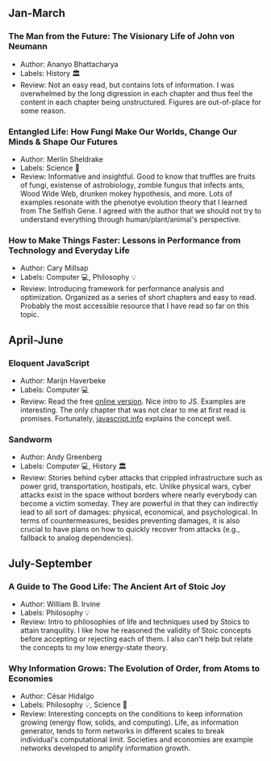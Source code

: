 ## Jan-March
### The Man from the Future: The Visionary Life of John von Neumann 
- Author: Ananyo Bhattacharya
- Labels: History :classical_building:
- Review: Not an easy read, but contains lots of information. I was overwhelmed by the long digression in each chapter and thus feel the content in each chapter being unstructured. Figures are out-of-place for some reason.

### Entangled Life: How Fungi Make Our Worlds, Change Our Minds & Shape Our Futures
- Author: Merlin Sheldrake
- Labels: Science :microscope:
- Review: Informative and insightful. Good to know that truffles are fruits of fungi, existense of astrobiology, zombie fungus that infects ants, Wood Wide Web, drunken mokey hypothesis, and more. Lots of examples resonate with the phenotye evolution theory that I learned from The Selfish Gene. I agreed with the author that we should not try to understand everything through human/plant/animal's perspective.

### How to Make Things Faster: Lessons in Performance from Technology and Everyday Life
- Author: Cary Millsap
- Labels: Computer :computer:, Philosophy :bulb:
- Review: Introducing framework for performance analysis and optimization. Organized as a series of short chapters and easy to read. Probably the most accessible resource that I have read so far on this topic.

## April-June
### Eloquent JavaScript
- Author: Marijn Haverbeke
- Labels: Computer :computer:
- Review: Read the free [online version](https://eloquentjavascript.net/index.html). Nice intro to JS. Examples are interesting. The only chapter that was not clear to me at first read is promises. Fortunately, [javascript.info](https://javascript.info/) explains the concept well.

### Sandworm
- Author: Andy Greenberg
- Labels: Computer :computer:, History :classical_building:
- Review: Stories behind cyber attacks that crippled infrastructure such as power grid, transportation, hostipals, etc. Unlike physical wars, cyber attacks exist in the space without borders where nearly everybody can become a victim someday. They are powerful in that they can indirectly lead to all sort of damages: physical, economical, and psychological. In terms of countermeasures, besides preventing damages, it is also crucial to have plans on how to quickly recover from attacks (e.g., fallback to analog dependencies).

## July-September
### A Guide to The Good Life: The Ancient Art of Stoic Joy
- Author: William B. Irvine
- Labels: Philosophy :bulb:
- Review: Intro to philosophies of life and techniques used by Stoics to attain tranquility. I like how he reasoned the validity of Stoic concepts before accepting or rejecting each of them. I also can't help but relate the concepts to my low energy-state theory.

### Why Information Grows: The Evolution of Order, from Atoms to Economies
- Author: César Hidalgo
- Labels: Philosophy :bulb:, Science :microscope:
- Review: Interesting concepts on the conditions to keep information growing (energy flow, solids, and computing). Life, as information generator, tends to form networks in different scales to break individual's computational limit. Societies and economies are example networks developed to amplify information growth. 
